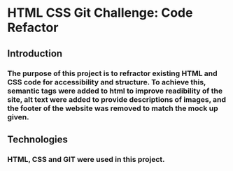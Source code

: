 # HTML CSS Git Challenge: Code Refactor

## Introduction

### The purpose of this project is to refractor existing HTML and CSS code for accessibility and structure. To achieve this, semantic tags were added to html to improve readibility of the site, alt text were added to provide descriptions of images, and the footer of the website was removed to match the mock up given.

## Technologies

### HTML, CSS and GIT were used in this project.









